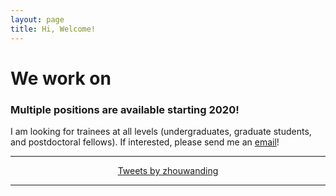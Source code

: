 ```yaml
---
layout: page
title: Hi, Welcome!
---
```


# We work on <span class="typed" style="color:#a50509"></span>

### Multiple positions are available starting 2020!
I am looking for trainees at all levels (undergraduates, graduate students, and postdoctoral fellows). 
If interested, please send me an [email](mailto:zhouwanding@gmail.com)!

---

<center>
<a class="twitter-timeline" data-width="366" data-height="555" data-theme="dark" data-link-color="#19CF86" href="https://twitter.com/zhouwanding?ref_src=twsrc%5Etfw">Tweets by zhouwanding</a> <script async src="https://platform.twitter.com/widgets.js" charset="utf-8"></script>
</center>

---

<script src="js/jquery-1.11.2.min.js"></script>
<!-- <script src="js/typed.2.0.9.js" type="text/javascript"></script> -->
<script src="https://cdn.jsdelivr.net/npm/typed.js@2.0.9"></script>

<script>
var typed = new Typed('.typed', {
  strings: ["Epigenetics.", "Cancer Biology.", "Genomics.", "Bioinformatics.", "Big Data."],
  typeSpeed: 100,
  backdelay: 2000,
  loop: true
});
</script>
